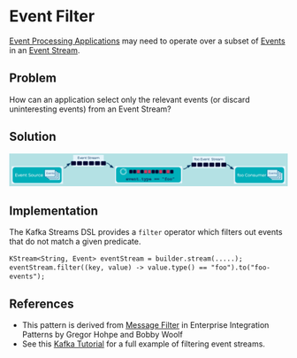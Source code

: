 # Event Filter
[Event Processing Applications](event-processing-application.md) may need to operate over a subset of [Events](../event/event.md) in an [Event Stream](../event-stream/event-stream.md).

## Problem
How can an application select only the relevant events (or discard uninteresting events) from an Event Stream?

## Solution
![event-filter](../img/event-filter.png)


## Implementation
The Kafka Streams DSL provides a `filter` operator which filters out events that do not match a given predicate.

```
KStream<String, Event> eventStream = builder.stream(.....);
eventStream.filter((key, value) -> value.type() == "foo").to("foo-events");
```

## References
* This pattern is derived from [Message Filter](https://www.enterpriseintegrationpatterns.com/patterns/messaging/Filter.html) in Enterprise Integration Patterns by Gregor Hohpe and Bobby Woolf
* See this [Kafka Tutorial](https://kafka-tutorials.confluent.io/filter-a-stream-of-events/ksql.html) for a full example of filtering event streams.


